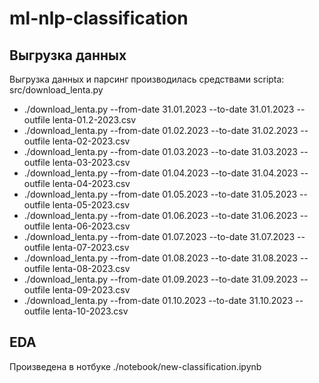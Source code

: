 # ml-nlp-classification
## Выгрузка данных 
Выгрузка данных и парсинг производилась средствами scripta: src/download_lenta.py

- ./download_lenta.py --from-date 31.01.2023 --to-date 31.01.2023 --outfile lenta-01.2-2023.csv
- ./download_lenta.py --from-date 01.02.2023 --to-date 31.02.2023 --outfile lenta-02-2023.csv
- ./download_lenta.py --from-date 01.03.2023 --to-date 31.03.2023 --outfile lenta-03-2023.csv
- ./download_lenta.py --from-date 01.04.2023 --to-date 31.04.2023 --outfile lenta-04-2023.csv
- ./download_lenta.py --from-date 01.05.2023 --to-date 31.05.2023 --outfile lenta-05-2023.csv
- ./download_lenta.py --from-date 01.06.2023 --to-date 31.06.2023 --outfile lenta-06-2023.csv
- ./download_lenta.py --from-date 01.07.2023 --to-date 31.07.2023 --outfile lenta-07-2023.csv
- ./download_lenta.py --from-date 01.08.2023 --to-date 31.08.2023 --outfile lenta-08-2023.csv
- ./download_lenta.py --from-date 01.09.2023 --to-date 31.09.2023 --outfile lenta-09-2023.csv
- ./download_lenta.py --from-date 01.10.2023 --to-date 31.10.2023 --outfile lenta-10-2023.csv

## EDA
Произведена в нотбуке ./notebook/new-classification.ipynb